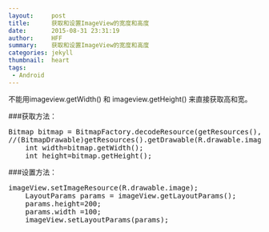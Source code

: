 ```yaml
---
layout:     post
title:      获取和设置ImageView的宽度和高度
date:       2015-08-31 23:31:19
author:     HFF  
summary:    获取和设置ImageView的宽度和高度
categories: jekyll
thumbnail:  heart
tags:
 - Android
---
```


不能用imageview.getWidth() 和 imageview.getHeight() 来直接获取高和宽。

###获取方法：
<pre class="brush:java;gutter: true;">
Bitmap bitmap = BitmapFactory.decodeResource(getResources(), R.drawable.image);  
//(BitmapDrawable)getResources().getDrawable(R.drawable.image).getBitmap();
    int width=bitmap.getWidth();  
	int height=bitmap.getHeight();  
</pre>

###设置方法：
<pre class="brush:java;gutter: true;">
imageView.setImageResource(R.drawable.image);  
    LayoutParams params = imageView.getLayoutParams();  
    params.height=200;  
    params.width =100;  
    imageView.setLayoutParams(params); 
</pre>